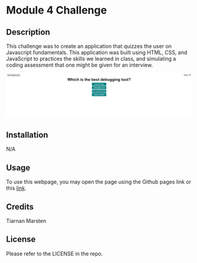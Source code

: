 # Module 4 Challenge

## Description

This challenge was to create an application that quizzes the user on Javascript fundamentals. This application was built using HTML, CSS, and JavaScript to practices the skills we learned in class, and simulating a coding assessment that one might be given for an interview.

![Image of homepage](homepage.png)

## Installation

N/A

## Usage

To use this webpage, you may open the page using the Github pages link or this [link](https://tkmarsten.github.io/module-4-challenge/).

## Credits

Tiarnan Marsten

## License

Please refer to the LICENSE in the repo.
